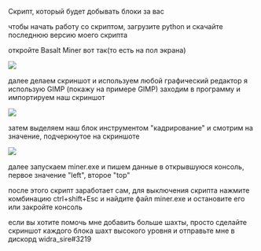 Скрипт, который будет добывать блоки за вас

чтобы начать работу со скриптом, загрузите python и скачайте последнюю версию моего скрипта

откройте Basalt Miner вот так(то есть на пол экрана)

![ ](https://github.com/Asphalt228i/automatic-mainer-Basalt-MIner/assets/98819672/08db17c9-3f63-4995-b50f-ac439bbc0b60)


далее делаем скриншот и используем любой графический редактор  я использую GIMP (покажу на примере GIMP) заходим в программу и импортируем наш скриншот

![ ](https://github.com/Asphalt228i/automatic-mainer-Basalt-MIner/assets/98819672/1d55f821-6e35-4820-ab22-7b3bac0ee080)


затем выделяем наш блок инструментом "кадрирование" и смотрим на значение, подчеркнутое на скриншоте

![ ](https://github.com/Asphalt228i/automatic-mainer-Basalt-MIner/assets/98819672/4d94be17-0620-4b42-ad8b-55735872731a)


далее запускаем miner.exe и пишем данные в открывшуюся консоль, первое значение "left", второе "top"

после этого скрипт заработает сам, для выключения скрипта нажмите комбинацию ctrl+shift+Esc и найдите файл miner.exe и остановите его или закройте консоль

если вы хотите помочь мне добавить больше шахты, просто сделайте скриншот каждого блока шахт высокого уровня и отправьте мне в дискорд widra_sire#3219

